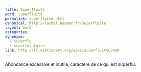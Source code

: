 ```yaml
---
title: Superfluité
word: Superfluité
permalink: superfluite.html
canonical: http://lachal.neamar.fr/Superfluite
layout: word
categories:
synonyms:
  - Superflu
  - superfétatoire
link: http://fr.wiktionary.org/wiki/superfluit%C3%A9
---
```


Abondance excessive et inutile, caractère de ce qui est superflu. 

